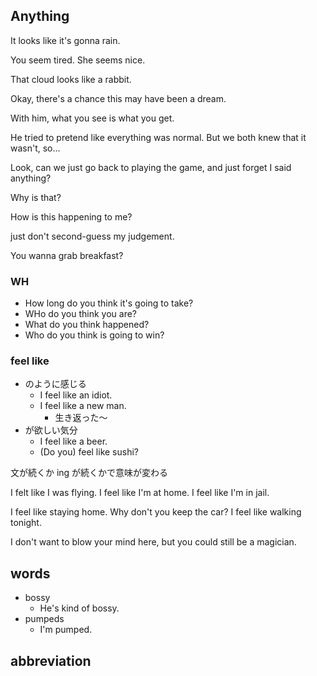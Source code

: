 ## Anything
It looks like it's gonna rain.

You seem tired. She seems nice.

That cloud looks like a rabbit.

Okay, there's a chance this may have been a dream.

With him, what you see is what you get.

He tried to pretend like everything was normal. But we both knew that it wasn't, so...

Look, can we just go back to playing the game, and just forget I said anything?

Why is that?

How is this happening to me?

just don't second-guess my judgement.

You wanna grab breakfast?





### WH
- How long do you think it's going to take?
- WHo do you think you are?
- What do you think happened?
- Who do you think is going to win?

### feel like
- のように感じる
  - I feel like an idiot.
  - I feel like a new man.
    - 生き返った〜
- が欲しい気分
  - I feel like a beer.
  - (Do you) feel like sushi?
  
文が続くか ing が続くかで意味が変わる

I felt like I was flying.
I feel like I'm at home.
I feel like I'm in jail.

I feel like staying home.
Why don't you keep the car? I feel like walking tonight.

I don't want to blow your mind here, but you could still be a magician.



## words
- bossy
  - He's kind of bossy.
- pumpeds
  - I'm pumped.

## abbreviation

